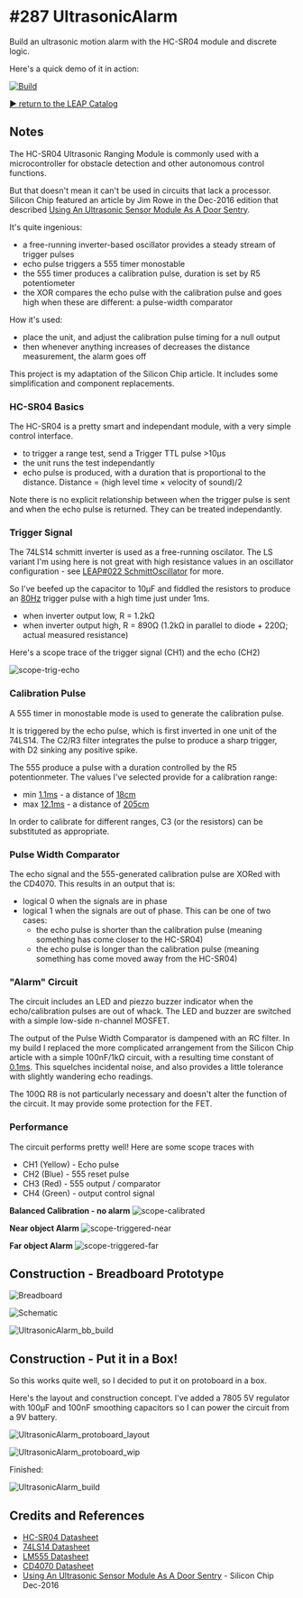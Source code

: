 # #287 UltrasonicAlarm

Build an ultrasonic motion alarm with the HC-SR04 module and discrete logic.

Here's a quick demo of it in action:

[![Build](./assets/UltrasonicAlarm_build.jpg?raw=true)](http://www.youtube.com/watch?v=18vaX6bmDes)

[:arrow_forward: return to the LEAP Catalog](http://leap.tardate.com)

## Notes

The HC-SR04 Ultrasonic Ranging Module is commonly used with a microcontroller for obstacle detection and other autonomous control functions.

But that doesn't mean it can't be used in circuits that lack a processor.
Silicon Chip featured an article by Jim Rowe in the Dec-2016 edition that described
[Using An Ultrasonic Sensor Module As A Door Sentry](http://www.siliconchip.com.au/Issue/2016/December/Using+An+Ultrasonic+Sensor+Module+As+A+Door+Sentry).

It's quite ingenious:

* a free-running inverter-based oscillator provides a steady stream of trigger pulses
* echo pulse triggers a 555 timer monostable
* the 555 timer produces a calibration pulse, duration is set by R5 potentiometer
* the XOR compares the echo pulse with the calibration pulse and goes high when these are different: a pulse-width comparator

How it's used:

* place the unit, and adjust the calibration pulse timing for a null output
* then whenever anything increases of decreases the distance measurement, the alarm goes off

This project is my adaptation of the Silicon Chip article. It includes some simplification and component replacements.

### HC-SR04 Basics

The HC-SR04 is a pretty smart and independant module, with a very simple control interface.

* to trigger a range test, send a Trigger TTL pulse >10µs
* the unit runs the test independantly
* echo pulse is produced, with a duration that is proportional to the distance. Distance = (high level time × velocity of sound)/2

Note there is no explicit relationship between when the trigger pulse is sent and when the echo pulse is returned.
They can be treated independantly.

### Trigger Signal

The 74LS14 schmitt inverter is used as a free-running oscilator. The LS variant I'm using here is not great with high resistance values
in an oscillator configuration - see [LEAP#022 SchmittOscillator](../SchmittOscillator) for more.

So I've beefed up the capacitor to 10µF and fiddled the resistors to produce an
[80Hz](http://www.wolframalpha.com/input/?i=2%2F((1.2+*+10%C2%B5F+*+1.2k%CE%A9)+%2B+(1.2+*+10%C2%B5F+*+890%CE%A9)))
trigger pulse with a high time just under 1ms.

* when inverter output low, R = 1.2kΩ
* when inverter output high, R = 890Ω (1.2kΩ in parallel to diode + 220Ω; actual measured resistance)

Here's a scope trace of the trigger signal (CH1) and the echo (CH2)

![scope-trig-echo](./assets/scope-trig-echo.gif?raw=true)

### Calibration Pulse

A 555 timer in monostable mode is used to generate the calibration pulse.

It is triggered by the echo pulse, which is first inverted in one unit of the 74LS14.
The C2/R3 filter integrates the pulse to produce a sharp trigger, with D2 sinking any positive spike.

The 555 produce a pulse with a duration controlled by the R5 potentionmeter.
The values I've selected provide for a calibration range:

* min [1.1ms](http://visual555.tardate.com/?mode=monostable&r1=10&c=0.1) -  a distance of [18cm](http://www.wolframalpha.com/input/?i=0.0011+*+340%2F2)
* max [12.1ms](http://visual555.tardate.com/?mode=monostable&r1=110&c=0.1) - a distance of [205cm](http://www.wolframalpha.com/input/?i=0.0121+*+340%2F2)

In order to calibrate for different ranges, C3 (or the resistors) can be substituted as appropriate.

### Pulse Width Comparator

The echo signal and the 555-generated calibration pulse are XORed with the CD4070. This results in an output that is:

* logical 0 when the signals are in phase
* logical 1 when the signals are out of phase. This can be one of two cases:
  - the echo pulse is shorter than the calibration pulse (meaning something has come closer to the HC-SR04)
  - the echo pulse is longer than the calibration pulse (meaning something has come moved away from the HC-SR04)

### "Alarm" Circuit

The circuit includes an LED and piezzo buzzer indicator when the echo/calibration pulses are out of whack.
The LED and buzzer are switched with a simple low-side n-channel MOSFET.

The output of the Pulse Width Comparator is dampened with an RC filter.
In my build I replaced the more complicated arrangement from the Silicon Chip article with a simple 100nF/1kΩ
circuit, with a resulting time constant of [0.1ms](http://www.wolframalpha.com/input/?i=100nF+*+1k%CE%A9).
This squelches incidental noise, and also provides a little tolerance with slightly wandering echo readings.

The 100Ω R8 is not particularly necessary and doesn't alter the function of the circuit.
It may provide some protection for the FET.

### Performance

The circuit performs pretty well! Here are some scope traces with

* CH1 (Yellow) - Echo pulse
* CH2 (Blue) - 555 reset pulse
* CH3 (Red) - 555 output / comparator
* CH4 (Green) - output control signal


**Balanced Calibration - no alarm**
![scope-calibrated](./assets/scope-calibrated.gif?raw=true)

**Near object Alarm**
![scope-triggered-near](./assets/scope-triggered-near.gif?raw=true)

**Far object Alarm**
![scope-triggered-far](./assets/scope-triggered-far.gif?raw=true)

## Construction - Breadboard Prototype

![Breadboard](./assets/UltrasonicAlarm_bb.jpg?raw=true)

![Schematic](./assets/UltrasonicAlarm_schematic.jpg?raw=true)

![UltrasonicAlarm_bb_build](./assets/UltrasonicAlarm_bb_build.jpg?raw=true)

## Construction - Put it in a Box!

So this works quite well, so I decided to put it on protoboard in a box.

Here's the layout and construction concept.
I've added a 7805 5V regulator with 100µF and 100nF smoothing capacitors so I can power the circuit from a 9V battery.

![UltrasonicAlarm_protoboard_layout](./assets/UltrasonicAlarm_protoboard_layout.jpg?raw=true)

![UltrasonicAlarm_protoboard_wip](./assets/UltrasonicAlarm_protoboard_wip.jpg?raw=true)

Finished:

![UltrasonicAlarm_build](./assets/UltrasonicAlarm_build.jpg?raw=true)

## Credits and References
* [HC-SR04 Datasheet](http://www.micropik.com/PDF/HCSR04.pdf)
* [74LS14 Datasheet](http://www.futurlec.com/74LS/74LS14.shtml)
* [LM555 Datasheet](http://www.futurlec.com/Linear/LM555CN.shtml)
* [CD4070 Datasheet](http://www.futurlec.com/4000Series/CD4070.shtml)
* [Using An Ultrasonic Sensor Module As A Door Sentry](http://www.siliconchip.com.au/Issue/2016/December/Using+An+Ultrasonic+Sensor+Module+As+A+Door+Sentry) - Silicon Chip Dec-2016
